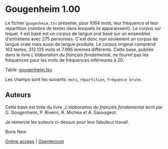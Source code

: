 # Gougenheim 1.00 #

Le fichier `gougenheim.tsv` présente, pour 1064 mots, leur fréquence et leur répartition (nombre de textes dans lesquels ils apparaissent). Le corpus sur lequel, il est basé est un corpus de langue oral basé sur un ensembles d'entretiens avec 275 personnes. C'est donc non seulement un corpus de langue orale mais aussi de langue produite. Le corpus original comprend 163 textes, 312.135 mots et 7.995 lemmes différents. Cette base, publiée dans le livre _L'élaboration du français fondamental_, ne fournit pas les fréquences pour les mots de fréquences inférieures à 20.

Table: [gougenheim.tsv](http://www.lexique.org/databases/Gougenheim100/gougenheim.tsv)

Les champs sont les suivants:  `mots`, `répartition`, `fréquence brute`.
    
## Auteurs ##
    
Cette base est tirée du livre __L'élaboration du français fondamental_ écrit par G. Gougenheim, P. Rivenc, R. Michéa et A. Sauvageot.

Je remercie les auteurs ci-dessus pour leur fabuleux travail.

Boris New


[Online access](http://www.lexique.org/shiny/openlexique) | [Openlexicon](http://chrplr.github.io/openlexicon)
